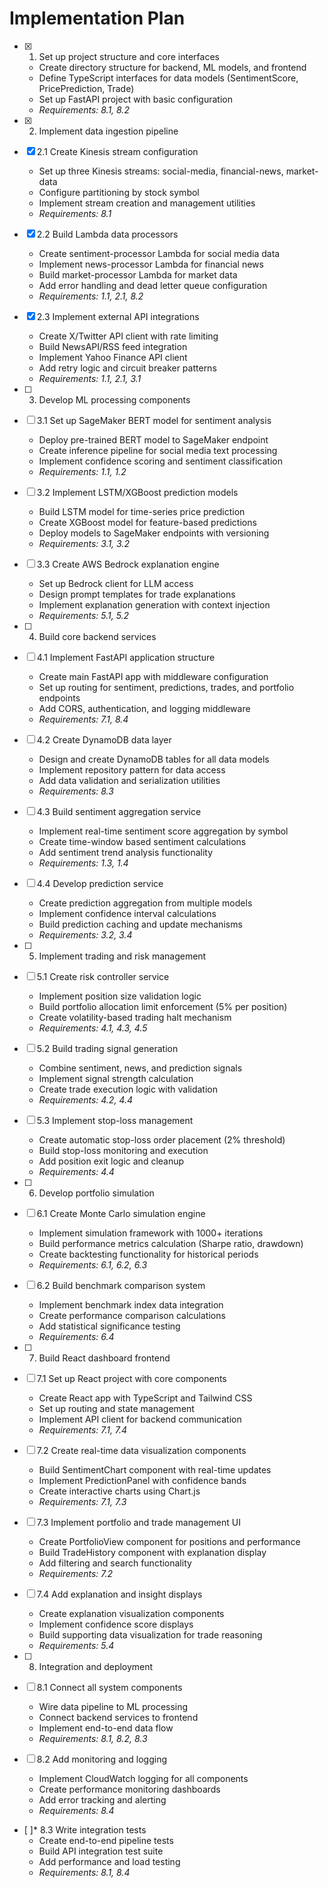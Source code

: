 # Implementation Plan

- [x] 1. Set up project structure and core interfaces






  - Create directory structure for backend, ML models, and frontend
  - Define TypeScript interfaces for data models (SentimentScore, PricePrediction, Trade)
  - Set up FastAPI project with basic configuration
  - _Requirements: 8.1, 8.2_

- [x] 2. Implement data ingestion pipeline



- [x] 2.1 Create Kinesis stream configuration


  - Set up three Kinesis streams: social-media, financial-news, market-data
  - Configure partitioning by stock symbol
  - Implement stream creation and management utilities
  - _Requirements: 8.1_

- [x] 2.2 Build Lambda data processors

  - Create sentiment-processor Lambda for social media data
  - Implement news-processor Lambda for financial news
  - Build market-processor Lambda for market data
  - Add error handling and dead letter queue configuration
  - _Requirements: 1.1, 2.1, 8.2_

- [x] 2.3 Implement external API integrations



  - Create X/Twitter API client with rate limiting
  - Build NewsAPI/RSS feed integration
  - Implement Yahoo Finance API client
  - Add retry logic and circuit breaker patterns
  - _Requirements: 1.1, 2.1, 3.1_

- [ ] 3. Develop ML processing components
- [ ] 3.1 Set up SageMaker BERT model for sentiment analysis
  - Deploy pre-trained BERT model to SageMaker endpoint
  - Create inference pipeline for social media text processing
  - Implement confidence scoring and sentiment classification
  - _Requirements: 1.1, 1.2_

- [ ] 3.2 Implement LSTM/XGBoost prediction models
  - Build LSTM model for time-series price prediction
  - Create XGBoost model for feature-based predictions
  - Deploy models to SageMaker endpoints with versioning
  - _Requirements: 3.1, 3.2_

- [ ] 3.3 Create AWS Bedrock explanation engine
  - Set up Bedrock client for LLM access
  - Design prompt templates for trade explanations
  - Implement explanation generation with context injection
  - _Requirements: 5.1, 5.2_

- [ ] 4. Build core backend services
- [ ] 4.1 Implement FastAPI application structure
  - Create main FastAPI app with middleware configuration
  - Set up routing for sentiment, predictions, trades, and portfolio endpoints
  - Add CORS, authentication, and logging middleware
  - _Requirements: 7.1, 8.4_

- [ ] 4.2 Create DynamoDB data layer
  - Design and create DynamoDB tables for all data models
  - Implement repository pattern for data access
  - Add data validation and serialization utilities
  - _Requirements: 8.3_

- [ ] 4.3 Build sentiment aggregation service
  - Implement real-time sentiment score aggregation by symbol
  - Create time-window based sentiment calculations
  - Add sentiment trend analysis functionality
  - _Requirements: 1.3, 1.4_

- [ ] 4.4 Develop prediction service
  - Create prediction aggregation from multiple models
  - Implement confidence interval calculations
  - Build prediction caching and update mechanisms
  - _Requirements: 3.2, 3.4_

- [ ] 5. Implement trading and risk management
- [ ] 5.1 Create risk controller service
  - Implement position size validation logic
  - Build portfolio allocation limit enforcement (5% per position)
  - Create volatility-based trading halt mechanism
  - _Requirements: 4.1, 4.3, 4.5_

- [ ] 5.2 Build trading signal generation
  - Combine sentiment, news, and prediction signals
  - Implement signal strength calculation
  - Create trade execution logic with validation
  - _Requirements: 4.2, 4.4_

- [ ] 5.3 Implement stop-loss management
  - Create automatic stop-loss order placement (2% threshold)
  - Build stop-loss monitoring and execution
  - Add position exit logic and cleanup
  - _Requirements: 4.4_

- [ ] 6. Develop portfolio simulation
- [ ] 6.1 Create Monte Carlo simulation engine
  - Implement simulation framework with 1000+ iterations
  - Build performance metrics calculation (Sharpe ratio, drawdown)
  - Create backtesting functionality for historical periods
  - _Requirements: 6.1, 6.2, 6.3_

- [ ] 6.2 Build benchmark comparison system
  - Implement benchmark index data integration
  - Create performance comparison calculations
  - Add statistical significance testing
  - _Requirements: 6.4_

- [ ] 7. Build React dashboard frontend
- [ ] 7.1 Set up React project with core components
  - Create React app with TypeScript and Tailwind CSS
  - Set up routing and state management
  - Implement API client for backend communication
  - _Requirements: 7.1, 7.4_

- [ ] 7.2 Create real-time data visualization components
  - Build SentimentChart component with real-time updates
  - Implement PredictionPanel with confidence bands
  - Create interactive charts using Chart.js
  - _Requirements: 7.1, 7.3_

- [ ] 7.3 Implement portfolio and trade management UI
  - Create PortfolioView component for positions and performance
  - Build TradeHistory component with explanation display
  - Add filtering and search functionality
  - _Requirements: 7.2_

- [ ] 7.4 Add explanation and insight displays
  - Create explanation visualization components
  - Implement confidence score displays
  - Build supporting data visualization for trade reasoning
  - _Requirements: 5.4_

- [ ] 8. Integration and deployment
- [ ] 8.1 Connect all system components
  - Wire data pipeline to ML processing
  - Connect backend services to frontend
  - Implement end-to-end data flow
  - _Requirements: 8.1, 8.2, 8.3_

- [ ] 8.2 Add monitoring and logging
  - Implement CloudWatch logging for all components
  - Create performance monitoring dashboards
  - Add error tracking and alerting
  - _Requirements: 8.4_

- [ ]* 8.3 Write integration tests
  - Create end-to-end pipeline tests
  - Build API integration test suite
  - Add performance and load testing
  - _Requirements: 8.1, 8.4_